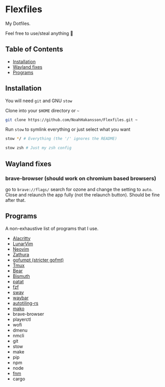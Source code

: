 # Flexfiles

My Dotfiles.

Feel free to use/steal anything 🙂

## Table of Contents

- [Installation](#Installation)
- [Wayland fixes](#wayland-fixes)
- [Programs](#Programs)

## Installation

You will need `git` and GNU `stow`

Clone into your `$HOME` directory or `~`

```bash
git clone https://github.com/NoahHakansson/Flexfiles.git ~
```

Run `stow` to symlink everything or just select what you want

```bash
stow */ # Everything (the '/' ignores the README)
```

```bash
stow zsh # Just my zsh config
```

## Wayland fixes
### brave-browser (should work on chromium based browsers)
go to `brave://flags/` search for ozone and change the setting to `auto`.
Close and relaunch the app fully (not the relaunch button). Should be fine after that.

## Programs

A non-exhaustive list of programs that I use.

- [Alacritty](https://github.com/alacritty/alacritty)
- [LunarVim](https://www.lunarvim.org)
- [Neovim](https://neovim.io/)
- [Zathura](https://pwmt.org/projects/zathura/)
- [gofumpt (stricter gofmt)](https://github.com/mvdan/gofumpt)
- [Tmux](https://github.com/tmux/tmux)
- [Bear](https://github.com/rizsotto/Bear)
- [Bismuth](https://github.com/Bismuth-Forge/bismuth)
- [patat](https://github.com/jaspervdj/patat)
- [fzf](https://github.com/junegunn/fzf)
- [sway](https://swaywm.org/)
- [waybar](https://github.com/Alexays/Waybar)
- [autotiling-rs](https://github.com/ammgws/autotiling-rs)
- [mako](https://github.com/emersion/mako)
- brave-browser
- playerctl
- wofi
- dmenu
- nmcli
- git
- stow
- make
- pip
- npm
- node
- [fnm](https://github.com/Schniz/fnm)
- cargo

